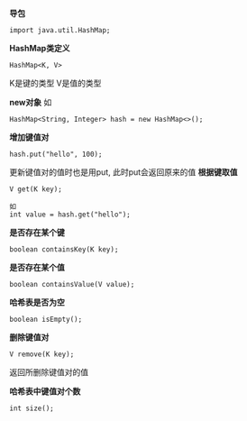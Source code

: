 **导包**
```
import java.util.HashMap;
```
**HashMap类定义**
```
HashMap<K, V>
```
K是键的类型
V是值的类型

**new对象**
如
```
HashMap<String, Integer> hash = new HashMap<>();
```

**增加键值对**
```
hash.put("hello", 100);
```
更新键值对的值时也是用put, 此时put会返回原来的值
**根据键取值**
```
V get(K key);

如
int value = hash.get("hello");
```

**是否存在某个键**
```
boolean containsKey(K key);
```

**是否存在某个值**
```
boolean containsValue(V value);
```

**哈希表是否为空**
```
boolean isEmpty();
```

**删除键值对**
```
V remove(K key);
```
返回所删除键值对的值

**哈希表中键值对个数**
```
int size();
```



